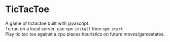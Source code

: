 # TicTacToe
A game of tictactoe built with javascript.</br>
To run on a local server, use `npm install` then `npm start`
</br>
Play tic tac toe against a cpu places heuristics on future moves/gamestates. 
